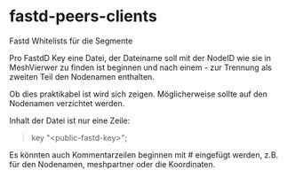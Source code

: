 # fastd-peers-clients
Fastd Whitelists für die Segmente

Pro FastdD Key eine Datei, der Dateiname soll mit der NodeID wie sie in MeshVierwer zu finden ist beginnen und nach einem - zur Trennung als zweiten Teil den Nodenamen enthalten.

Ob dies praktikabel ist wird sich zeigen. Möglicherweise sollte auf den Nodenamen verzichtet werden.

Inhalt der Datei ist nur eine Zeile:
> key "\<public-fastd-key\>";

Es könnten auch Kommentarzeilen beginnen mit # eingefügt werden, z.B. für den Nodenamen, meshpartner oder die Koordinaten.
